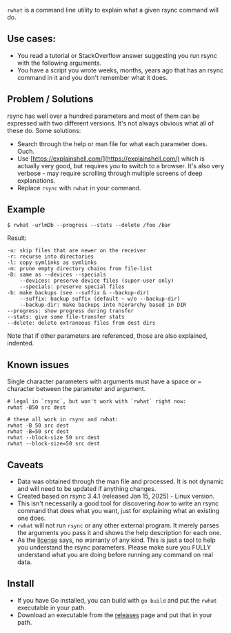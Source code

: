 `rwhat` is a command line utility to explain what a given rsync command will do.

## Use cases:

- You read a tutorial or StackOverflow answer suggesting you run rsync with the following arguments.
- You have a script you wrote weeks, months, years ago that has an rsync command in it and you don't remember what it does.

## Problem / Solutions
rsync has well over a hundred parameters and most of them can be expressed with two different versions. It's not always obvious what all of these do. Some solutions:

- Search through the help or man file for what each parameter does. Ouch.
- Use [https://explainshell.com/](https://explainshell.com/) which is actually very good, but requires you to switch to a browser. It's also very verbose - may require scrolling through multiple screens of deep explanations.
- Replace `rsync` with `rwhat` in your command.

## Example

```
$ rwhat -urlmDb --progress --stats --delete /foo /bar
```

Result:

```
-u: skip files that are newer on the receiver
-r: recurse into directories
-l: copy symlinks as symlinks
-m: prune empty directory chains from file-list
-D: same as --devices --specials
    --devices: preserve device files (super-user only)
    --specials: preserve special files
-b: make backups (see --suffix & --backup-dir)
    --suffix: backup suffix (default ~ w/o --backup-dir)
    --backup-dir: make backups into hierarchy based in DIR
--progress: show progress during transfer
--stats: give some file-transfer stats
--delete: delete extraneous files from dest dirs
```

Note that if other parameters are referenced, those are also explained, indented.

## Known issues

Single character parameters with arguments must have a space or `=` character between the parameter and argument.

```
# legal in `rsync`, but won't work with `rwhat` right now:
rwhat -B50 src dest

# these all work in rsync and rwhat:
rwhat -B 50 src dest
rwhat -B=50 src dest
rwhat --block-size 50 src dest
rwhat --block-size=50 src dest
```

## Caveats

- Data was obtained through the man file and processed. It is not dynamic and will need to be updated if anything changes.
- Created based on rsync 3.4.1 (released Jan 15, 2025) - Linux version.
- This isn't necessarily a good tool for discovering *how* to write an rsync command that does what you want, just for explaining what an existing one does.
- `rwhat` will not run `rsync` or any other external program. It merely parses the arguments you pass it and shows the help description for each one.
- As the [license](https://github.com/bit101/rwhat/blob/main/LICENSE) says, no warranty of any kind. This is just a tool to help you understand the rsync parameters. Please make sure you FULLY understand what you are doing before running any command on real data. 

## Install
- If you have Go installed, you can build with `go build` and put the `rwhat` executable in your path.
- Download an executable from the [releases](https://github.com/bit101/rwhat/releases) page and put that in your path.



